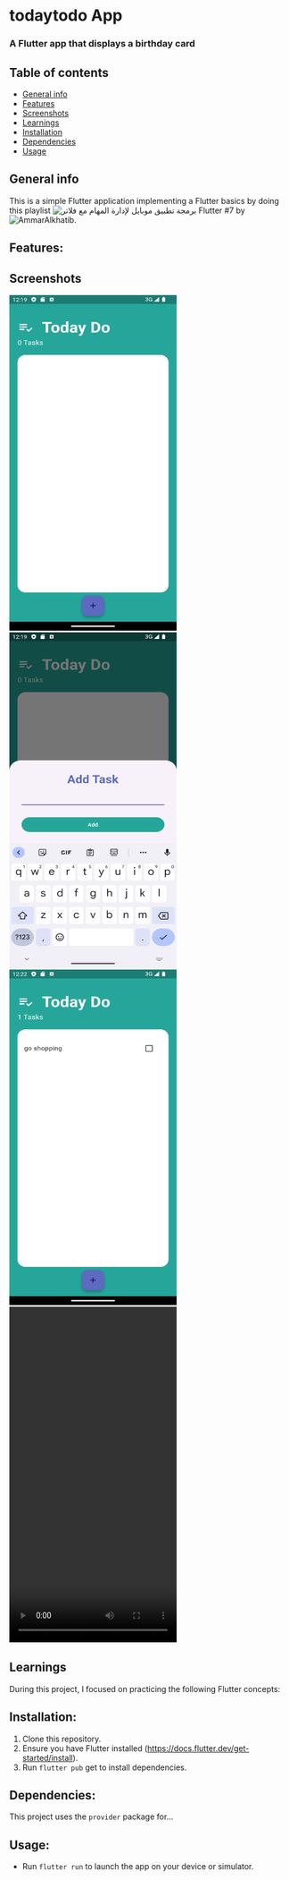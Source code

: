 # todaytodo App

### A Flutter app that displays a birthday card

## Table of contents
* [General info](#general-info)
* [Features](#features)
* [Screenshots](#screenshots)
* [Learnings](#learnings)
* [Installation](#installation)
* [Dependencies](#dependencies)
* [Usage](#usage)

## General info
This is a simple Flutter application implementing a Flutter basics by doing this playlist 
![
برمجة تطبيق موبايل لإدارة المهام مع فلاتر Flutter #7
]([https://www.youtube.com/playlist?list=PLw6Y5u47CYq47-FrlJws-15rVO2tv_uTq]) by ![AmmarAlkhatib](https://www.youtube.com/@AmmarAlkhatib).


## Features: 




## Screenshots
<img src="https://github.com/AGreynoon/todaytodo_app/blob/main/screenshots/Screenshot_01.png" width="300" height="600"/> <img src="https://github.com/AGreynoon/todaytodo_app/blob/main/screenshots/Screenshot_02.png" width="300" height="600"/>
<img src="https://github.com/AGreynoon/todaytodo_app/blob/main/screenshots/Screenshot_03.png" width="300" height="600"/> <video width="300" height="600" controls="controls"><source src="https://github.com/AGreynoon/todaytodo_app/blob/main/screenshots/Screenshot_04.mp4" type="video/mp4" /></video>

	
## Learnings
During this project, I focused on practicing the following Flutter concepts:


## Installation:
1. Clone this repository.
2. Ensure you have Flutter installed (https://docs.flutter.dev/get-started/install).
3. Run `flutter pub` get to install dependencies.


## Dependencies:
This project uses the `provider` package for...


## Usage:
* Run `flutter run` to launch the app on your device or simulator.

